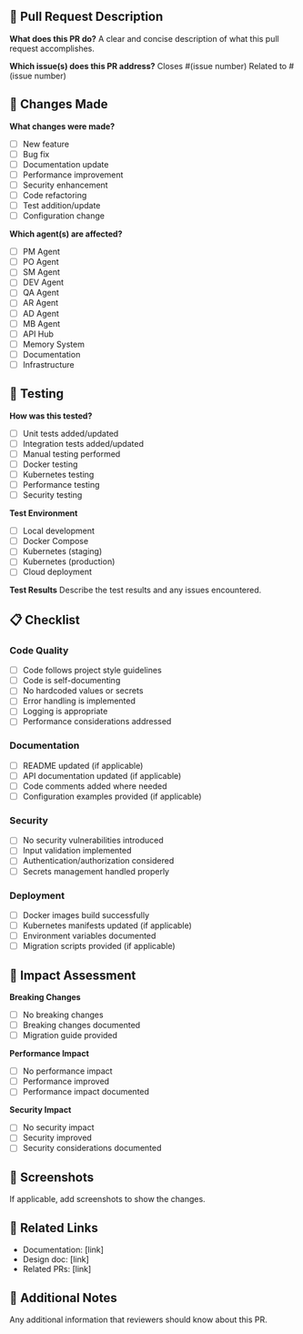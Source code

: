 ## 🚀 Pull Request Description

**What does this PR do?**
A clear and concise description of what this pull request accomplishes.

**Which issue(s) does this PR address?**
Closes #(issue number)
Related to #(issue number)

## 🔧 Changes Made

**What changes were made?**
- [ ] New feature
- [ ] Bug fix
- [ ] Documentation update
- [ ] Performance improvement
- [ ] Security enhancement
- [ ] Code refactoring
- [ ] Test addition/update
- [ ] Configuration change

**Which agent(s) are affected?**
- [ ] PM Agent
- [ ] PO Agent
- [ ] SM Agent
- [ ] DEV Agent
- [ ] QA Agent
- [ ] AR Agent
- [ ] AD Agent
- [ ] MB Agent
- [ ] API Hub
- [ ] Memory System
- [ ] Documentation
- [ ] Infrastructure

## 🧪 Testing

**How was this tested?**
- [ ] Unit tests added/updated
- [ ] Integration tests added/updated
- [ ] Manual testing performed
- [ ] Docker testing
- [ ] Kubernetes testing
- [ ] Performance testing
- [ ] Security testing

**Test Environment**
- [ ] Local development
- [ ] Docker Compose
- [ ] Kubernetes (staging)
- [ ] Kubernetes (production)
- [ ] Cloud deployment

**Test Results**
Describe the test results and any issues encountered.

## 📋 Checklist

### **Code Quality**
- [ ] Code follows project style guidelines
- [ ] Code is self-documenting
- [ ] No hardcoded values or secrets
- [ ] Error handling is implemented
- [ ] Logging is appropriate
- [ ] Performance considerations addressed

### **Documentation**
- [ ] README updated (if applicable)
- [ ] API documentation updated (if applicable)
- [ ] Code comments added where needed
- [ ] Configuration examples provided (if applicable)

### **Security**
- [ ] No security vulnerabilities introduced
- [ ] Input validation implemented
- [ ] Authentication/authorization considered
- [ ] Secrets management handled properly

### **Deployment**
- [ ] Docker images build successfully
- [ ] Kubernetes manifests updated (if applicable)
- [ ] Environment variables documented
- [ ] Migration scripts provided (if applicable)

## 🎯 Impact Assessment

**Breaking Changes**
- [ ] No breaking changes
- [ ] Breaking changes documented
- [ ] Migration guide provided

**Performance Impact**
- [ ] No performance impact
- [ ] Performance improved
- [ ] Performance impact documented

**Security Impact**
- [ ] No security impact
- [ ] Security improved
- [ ] Security considerations documented

## 📸 Screenshots

If applicable, add screenshots to show the changes.

## 🔗 Related Links

- Documentation: [link]
- Design doc: [link]
- Related PRs: [link]

## 📝 Additional Notes

Any additional information that reviewers should know about this PR. 